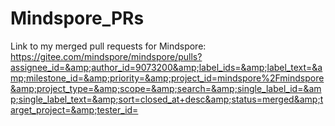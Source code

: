 # Mindspore_PRs
Link to my merged pull requests for Mindspore: https://gitee.com/mindspore/mindspore/pulls?assignee_id=&amp;author_id=9073200&amp;label_ids=&amp;label_text=&amp;milestone_id=&amp;priority=&amp;project_id=mindspore%2Fmindspore&amp;project_type=&amp;scope=&amp;search=&amp;single_label_id=&amp;single_label_text=&amp;sort=closed_at+desc&amp;status=merged&amp;target_project=&amp;tester_id=
